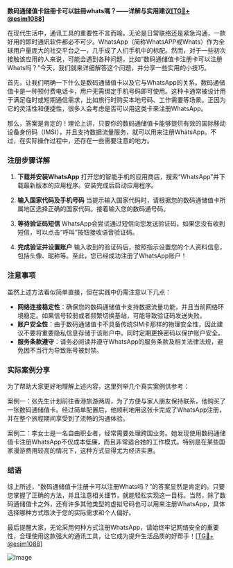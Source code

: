 **数码通储值卡註冊卡可以註冊whats嗎？——详解与实用建议[[TG💪+ @esim1088](https://t.me/s/esim1088)]**

在现代生活中，通讯工具的重要性不言而喻。无论是日常联络还是紧急沟通，一款好用的即时通讯软件都必不可少。WhatsApp（简称WhatsAPP或Whats）作为全球用户量庞大的社交平台之一，几乎成了人们手机中的标配。然而，对于一些初次接触该应用的人来说，可能会遇到各种问题，比如“数码通储值卡注册卡可以注册Whats吗？”今天，我们就来详细解答这个问题，并分享一些实用的小技巧。

首先，让我们明确一下什么是数码通储值卡以及它与WhatsApp的关系。数码通储值卡是一种预付费电话卡，用户无需绑定手机号码即可使用。这种卡通常被设计用于满足临时或短期通信需求，比如旅行时购买本地号码、工作需要等场景。正因为它的灵活性和便捷性，很多人会考虑是否可以用这类卡来注册WhatsApp。

那么，答案是肯定的！理论上讲，只要你的数码通储值卡能够提供有效的国际移动设备身份码（IMSI），并且支持数据流量服务，就可以用来注册WhatsApp。不过，在实际操作过程中，还存在一些需要注意的地方。

### 注册步骤详解

1. **下载并安装WhatsApp**
   打开您的智能手机的应用商店，搜索“WhatsApp”并下载最新版本的应用程序。安装完成后启动应用程序。

2. **输入国家代码及手机号码**
   当提示输入国家代码时，请根据您的数码通储值卡所属地区选择正确的国家代码。接着输入您的数码通号码。

3. **等待验证码短信**
   WhatsApp会尝试通过短信向您发送验证码。如果您没有收到短信，可以点击“呼叫”按钮接收语音验证码。

4. **完成验证并设置账户**
   输入收到的验证码后，按照指示设置您的个人资料信息，包括头像、昵称等。至此，您已经成功注册了WhatsApp账户！

### 注意事项

虽然上述方法看似简单直接，但在实践中仍需注意以下几点：

- **网络连接稳定性**：确保您的数码通储值卡支持数据流量功能，并且当前网络环境稳定。如果信号较弱或者频繁切换基站，可能导致验证码发送失败。
- **账户安全性**：由于数码通储值卡不具备传统SIM卡那样的物理安全性，因此建议不要将重要隐私信息存储于该账户中。同时定期更换密码以保护账户安全。
- **服务条款遵守**：请务必阅读并遵守WhatsApp的服务条款及相关法律法规，避免因不当行为导致账号被封禁。

### 实际案例分享

为了帮助大家更好地理解上述内容，这里列举几个真实案例供参考：

案例一：张先生计划前往香港旅游两周，为了方便与家人朋友保持联系，他购买了一张数码通储值卡。经过简单配置后，他顺利地用这张卡完成了WhatsApp注册，并在整个旅程期间享受到了流畅的沟通体验。

案例二：李女士是一名自由职业者，经常需要处理跨国业务。她发现使用数码通储值卡注册WhatsApp不仅成本低廉，而且非常适合她的工作模式。特别是在某些国家漫游费用较高的情况下，这种方式显得尤为经济实惠。

### 结语

综上所述，“数码通储值卡注册卡可以注册Whats吗？”的答案显然是肯定的。只要您掌握了正确的方法，并且注意相关细节，就能轻松实现这一目标。当然，除了数码通储值卡之外，还有许多其他类型的虚拟号码也可以用来注册WhatsApp，具体选择哪种方式取决于您的实际需求和个人偏好。

最后提醒大家，无论采用何种方式注册WhatsApp，请始终牢记网络安全的重要性，合理使用这款强大的通讯工具，让它成为提升生活品质的好帮手！[[TG💪+ @esim1088](https://t.me/s/esim1088)] 

![Image](https://i.postimg.cc/4NQfJmqS/Snipaste-2025-05-13-00-14-12.png)
